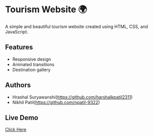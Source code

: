 # Tourism Website 🌍

A simple and beautiful tourism website created using HTML, CSS, and JavaScript.

## Features
- Responsive design
- Animated transitions
- Destination gallery

## Authors
- Hrashal Suryawanshi(https://github.com/harshalkpatil2311)
- Nikhil Patil(https://github.com/npatil-9322)

## Live Demo
[Click Here](https://npatil-9322.github.io/Tourism_Website/)
